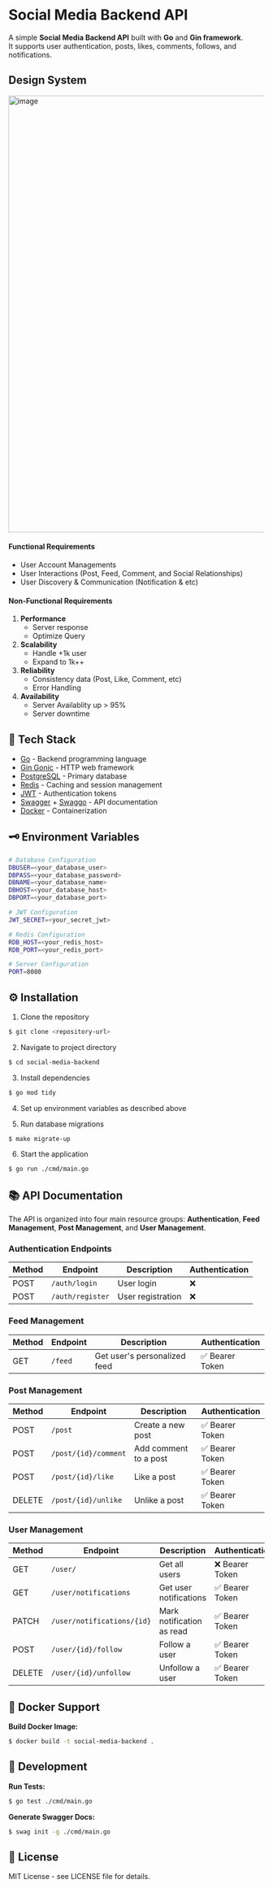 # Social Media Backend API

A simple **Social Media Backend API** built with **Go** and **Gin framework**.  
It supports user authentication, posts, likes, comments, follows, and notifications.

## Design System 
<img width="2644" height="860" alt="image" src="https://github.com/user-attachments/assets/444de218-52f1-4c85-a77f-8c2b2bbd758d" />

#### Functional Requirements

  - User Account Managements
  - User Interactions (Post, Feed, Comment, and Social Relationships)
  - User Discovery & Communication (Notification & etc)

#### Non-Functional Requirements

1. **Performance**
    - Server response
    - Optimize Query
2. **Scalability**
    - Handle +1k user
    - Expand to 1k++
3. **Reliability**
    - Consistency data (Post, Like, Comment, etc)
    - Error Handling
4. **Availability**
    - Server Availablity up > 95%
    - Server downtime
  
## 🔧 Tech Stack

- [Go](https://go.dev/dl/) - Backend programming language
- [Gin Gonic](https://gin-gonic.com/) - HTTP web framework
- [PostgreSQL](https://www.postgresql.org/download/) - Primary database
- [Redis](https://redis.io/docs/latest/operate/oss_and_stack/install/) - Caching and session management
- [JWT](https://github.com/golang-jwt/jwt) - Authentication tokens
- [Swagger](https://swagger.io/) + [Swaggo](https://github.com/swaggo/swag) - API documentation
- [Docker](https://docs.docker.com/engine/install/) - Containerization

## 🗝️ Environment Variables

```bash
# Database Configuration
DBUSER=<your_database_user>
DBPASS=<your_database_password>
DBNAME=<your_database_name>
DBHOST=<your_database_host>
DBPORT=<your_database_port>

# JWT Configuration
JWT_SECRET=<your_secret_jwt>

# Redis Configuration
RDB_HOST=<your_redis_host>
RDB_PORT=<your_redis_port>

# Server Configuration
PORT=8080
```

## ⚙️ Installation

1. Clone the repository

```sh
$ git clone <repository-url>
```

2. Navigate to project directory

```sh
$ cd social-media-backend
```

3. Install dependencies

```sh
$ go mod tidy
```

4. Set up environment variables as described above

5. Run database migrations

```sh
$ make migrate-up
```

6. Start the application

```sh
$ go run ./cmd/main.go
```

## 📚 API Documentation

The API is organized into four main resource groups: **Authentication**, **Feed Management**, **Post Management**, and **User Management**.

### Authentication Endpoints

| Method | Endpoint         | Description       | Authentication |
| ------ | ---------------- | ----------------- | -------------- |
| POST   | `/auth/login`    | User login        | ❌             |
| POST   | `/auth/register` | User registration | ❌             |

### Feed Management

| Method | Endpoint | Description                  | Authentication  |
| ------ | -------- | ---------------------------- | --------------- |
| GET    | `/feed`  | Get user's personalized feed | ✅ Bearer Token |

### Post Management

| Method | Endpoint             | Description           | Authentication  |
| ------ | -------------------- | --------------------- | --------------- |
| POST   | `/post`              | Create a new post     | ✅ Bearer Token |
| POST   | `/post/{id}/comment` | Add comment to a post | ✅ Bearer Token |
| POST   | `/post/{id}/like`    | Like a post           | ✅ Bearer Token |
| DELETE | `/post/{id}/unlike`  | Unlike a post         | ✅ Bearer Token |

### User Management

| Method | Endpoint                   | Description               | Authentication  |
| ------ | -------------------------- | ------------------------- | --------------- |
| GET    | `/user/`                   | Get all users             | ❌ Bearer Token |
| GET    | `/user/notifications`      | Get user notifications    | ✅ Bearer Token |
| PATCH  | `/user/notifications/{id}` | Mark notification as read | ✅ Bearer Token |
| POST   | `/user/{id}/follow`        | Follow a user             | ✅ Bearer Token |
| DELETE | `/user/{id}/unfollow`      | Unfollow a user           | ✅ Bearer Token |

## 🐳 Docker Support

**Build Docker Image:**

```bash
$ docker build -t social-media-backend .
```

## 🔧 Development

**Run Tests:**

```bash
$ go test ./cmd/main.go
```

**Generate Swagger Docs:**

```bash
$ swag init -g ./cmd/main.go
```

## 📄 License

MIT License - see LICENSE file for details.
